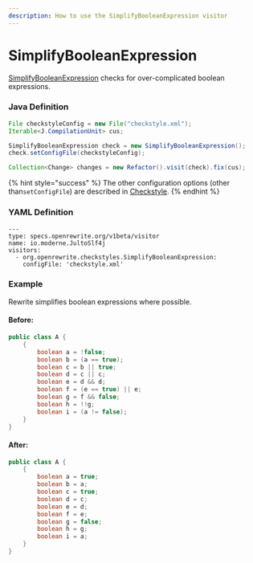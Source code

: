 ```yaml
---
description: How to use the SimplifyBooleanExpression visitor
---
```


# SimplifyBooleanExpression

 [SimplifyBooleanExpression](https://checkstyle.sourceforge.io/config_coding.html#SimplifyBooleanExpression) checks for over-complicated boolean expressions.

### Java Definition 

```java
File checkstyleConfig = new File("checkstyle.xml");
Iterable<J.CompilationUnit> cus;

SimplifyBooleanExpression check = new SimplifyBooleanExpression();
check.setConfigFile(checkstyleConfig);

Collection<Change> changes = new Refactor().visit(check).fix(cus);
```

{% hint style="success" %}
The other configuration options \(other than`setConfigFile`\) are described in [Checkstyle](./#configuration-options).
{% endhint %}

### YAML Definition

```text
---
type: specs.openrewrite.org/v1beta/visitor
name: io.moderne.JultoSlf4j
visitors:
  - org.openrewrite.checkstyles.SimplifyBooleanExpression:
    configFile: 'checkstyle.xml'
```

### Example

Rewrite simplifies boolean expressions where possible.

#### Before:

```java
public class A {
    {
        boolean a = !false;
        boolean b = (a == true);
        boolean c = b || true;
        boolean d = c || c;
        boolean e = d && d;
        boolean f = (e == true) || e;
        boolean g = f && false;
        boolean h = !!g;
        boolean i = (a != false);
    }
}
```

#### After:

```java
public class A {
    {
        boolean a = true;
        boolean b = a;
        boolean c = true;
        boolean d = c;
        boolean e = d;
        boolean f = e;
        boolean g = false;
        boolean h = g;
        boolean i = a;
    }
}
```

